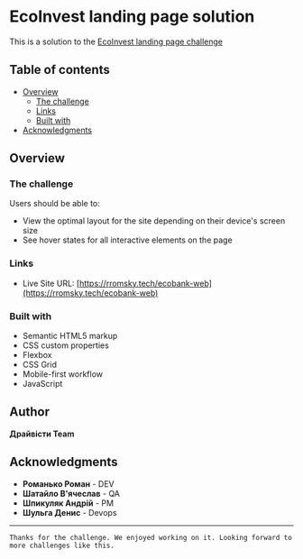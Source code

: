 # EcoInvest landing page solution

This is a solution to the
[EcoInvest landing page challenge](https://rromsky.tech/ecobank-web)

## Table of contents

- [Overview](#overview)
  - [The challenge](#the-challenge)
  - [Links](#links)
  - [Built with](#built-with)
- [Acknowledgments](#acknowledgments)

## Overview

### The challenge

Users should be able to:

- View the optimal layout for the site depending on their device's screen size
- See hover states for all interactive elements on the page

### Links

- Live Site URL: [https://rromsky.tech/ecobank-web](https://rromsky.tech/ecobank-web)

### Built with

- Semantic HTML5 markup
- CSS custom properties
- Flexbox
- CSS Grid
- Mobile-first workflow
- JavaScript

## Author

**Драйвісти Team**

## Acknowledgments

- **Романько Роман** - DEV
- **Шатайло В'ячеслав** - QA
- **Шпикуляк Андрій** - PM
- **Шульга Денис** - Devops

---

`Thanks for the challenge. We enjoyed working on it. Looking forward to more challenges like this.`
